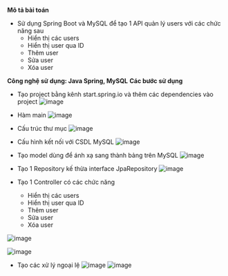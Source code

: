**Mô tả bài toán**
- Sử dụng Spring Boot và MySQL để tạo 1 API quản lý users với các chức năng sau
   + Hiển thị các users
   + Hiển thị user qua ID
   + Thêm user
   + Sửa user
   + Xóa user

**Công nghệ sử dụng: Java Spring, MySQL**
**Các bước sử dụng**
- Tạo project bằng kênh start.spring.io và thêm các dependencies vào project
![image](https://github.com/LaiTungcute/DemoCRUD/assets/90131766/230420c9-e1a3-4b1f-b32c-9a0abeb58f55)

- Hàm main
![image](https://github.com/LaiTungcute/DemoCRUD/assets/90131766/7e3072c6-b412-4d7f-a280-e9b8ec53359a)

- Cấu trúc thư mục
![image](https://github.com/LaiTungcute/DemoCRUD/assets/90131766/de744fff-df28-4c11-b3cb-75fdc5651109)

- Cấu hình kết nối với CSDL MySQL
![image](https://github.com/LaiTungcute/DemoCRUD/assets/90131766/cfc27460-1d08-46bb-a8ff-9d5f828437c0)

- Tạo model dùng để ánh xạ sang thành bảng trên MySQL
![image](https://github.com/LaiTungcute/DemoCRUD/assets/90131766/c530db52-79b2-40b3-b5ba-b9ca5e9ffd9c)

- Tạo 1 Repository kế thừa interface JpaRepository
![image](https://github.com/LaiTungcute/DemoCRUD/assets/90131766/51e97f2f-7dec-4973-847d-20f5dd43ae83)

- Tạo 1 Controller có các chức năng 
   + Hiển thị các users
   + Hiển thị user qua ID
   + Thêm user
   + Sửa user
   + Xóa user

![image](https://github.com/LaiTungcute/DemoCRUD/assets/90131766/9b37d3ba-8548-4df1-b0e4-5e01657a81e8)

![image](https://github.com/LaiTungcute/DemoCRUD/assets/90131766/389d620d-7509-475b-9a04-9eed8a870c74)

- Tạo các xử lý ngoại lệ
![image](https://github.com/LaiTungcute/DemoCRUD/assets/90131766/90942425-f079-4565-80e1-3519fbb02ab4)
![image](https://github.com/LaiTungcute/DemoCRUD/assets/90131766/03247405-fd34-481a-a84c-25637a5dd79b)


